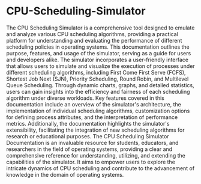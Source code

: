 # CPU-Scheduling-Simulator
The CPU Scheduling Simulator is a comprehensive tool designed to emulate and analyze various CPU scheduling algorithms, providing a practical platform for understanding and evaluating the performance of different scheduling policies in operating systems. This documentation outlines the purpose, features, and usage of the simulator, serving as a guide for users and developers alike.
The simulator incorporates a user-friendly interface that allows users to simulate and visualize the execution of processes under different scheduling algorithms, including First Come First Serve (FCFS), Shortest Job Next (SJN), Priority Scheduling, Round Robin, and Multilevel Queue Scheduling. Through dynamic charts, graphs, and detailed statistics, users can gain insights into the efficiency and fairness of each scheduling algorithm under diverse workloads.
Key features covered in this documentation include an overview of the simulator's architecture, the implementation of individual scheduling algorithms, customization options for defining process attributes, and the interpretation of performance metrics. Additionally, the documentation highlights the simulator's extensibility, facilitating the integration of new scheduling algorithms for research or educational purposes.
The CPU Scheduling Simulator Documentation is an invaluable resource for students, educators, and researchers in the field of operating systems, providing a clear and comprehensive reference for understanding, utilizing, and extending the capabilities of the simulator. It aims to empower users to explore the intricate dynamics of CPU scheduling and contribute to the advancement of knowledge in the domain of operating systems.
